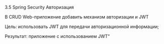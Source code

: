 3.5 Spring Security Авторизация

В CRUD Web-приложение добавить механизм авторизации и JWT

Цель: использовать JWT для передачи авторизационной информации;

Результат: приложение с использованием JWT"